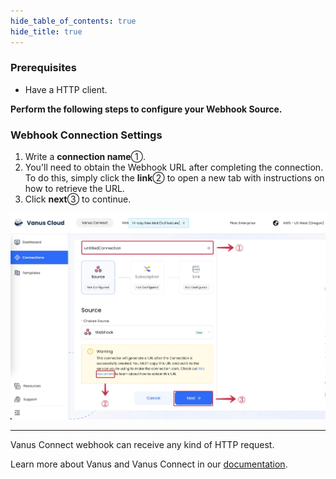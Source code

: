 ```yaml
--- 
hide_table_of_contents: true
hide_title: true
---
```


### Prerequisites

- Have a HTTP client.

**Perform the following steps to configure your Webhook Source.**

### Webhook Connection Settings

1. Write a **connection name**①.
2. You'll need to obtain the Webhook URL after completing the connection. To do this, simply click the **link**② to open a new tab with instructions on how to retrieve the URL.
3. Click **next**③ to continue.

![](images/cloud_webhook_1.webp)

---

Vanus Connect webhook can receive any kind of HTTP request.

Learn more about Vanus and Vanus Connect in our [documentation](https://docs.vanus.ai).